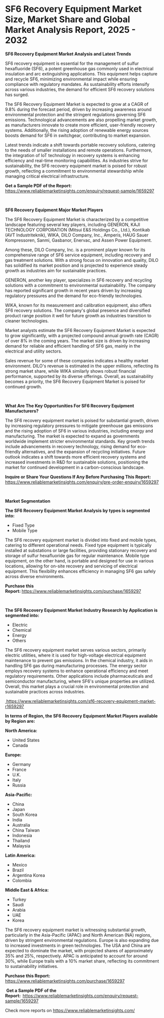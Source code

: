 <p><h1>SF6 Recovery Equipment Market Size, Market Share and Global Market Analysis Report, 2025 - 2032</h1></p><p><strong>SF6 Recovery Equipment Market Analysis and Latest Trends</strong></p>
<p><p>SF6 recovery equipment is essential for the management of sulfur hexafluoride (SF6), a potent greenhouse gas commonly used in electrical insulation and arc extinguishing applications. This equipment helps capture and recycle SF6, minimizing environmental impact while ensuring compliance with regulatory mandates. As sustainability efforts intensify across various industries, the demand for efficient SF6 recovery solutions has surged.</p><p>The SF6 Recovery Equipment Market is expected to grow at a CAGR of 9.8% during the forecast period, driven by increasing awareness around environmental protection and the stringent regulations governing SF6 emissions. Technological advancements are also propelling market growth, as manufacturers innovate to create more efficient, user-friendly recovery systems. Additionally, the rising adoption of renewable energy sources boosts demand for SF6 in switchgear, contributing to market expansion.</p><p>Latest trends indicate a shift towards portable recovery solutions, catering to the needs of smaller installations and remote operations. Furthermore, the integration of IoT technology in recovery systems is enhancing efficiency and real-time monitoring capabilities. As industries strive for sustainability, the SF6 recovery equipment market is poised for robust growth, reflecting a commitment to environmental stewardship while managing critical electrical infrastructure.</p></p>
<p><strong>Get a Sample PDF of the Report:&nbsp;</strong> <a href="https://www.reliablemarketinsights.com/enquiry/request-sample/1659297?utm_campaign=3031&utm_medium=2&utm_source=Github&utm_content=ia&utm_term=08042025&utm_id=sf6-recovery-equipment">https://www.reliablemarketinsights.com/enquiry/request-sample/1659297</a></p>
<p>&nbsp;</p>
<p><strong>SF6 Recovery Equipment Major Market Players</strong></p>
<p><p>The SF6 Recovery Equipment Market is characterized by a competitive landscape featuring several key players, including GENERON, KAJl TECHNOLOGY CORPORATION (Mitsui E&S Holdings Co., Ltd.), Kontikab (AVT Industriteknik), WIKA, DILO Company, Inc., Amperis, HAUG Sauer Kompressoren, Sanmi, Gasbanor, Enervac, and Assen Power Equipment. </p><p>Among these, DILO Company, Inc. is a prominent player known for its comprehensive range of SF6 service equipment, including recovery and gas treatment solutions. With a strong focus on innovation and quality, DILO has solidified its market position and is projected to experience steady growth as industries aim for sustainable practices.</p><p>GENERON, another key player, specializes in SF6 recovery and recycling solutions with a commitment to environmental sustainability. The company has reported significant growth in recent years driven by increasing regulatory pressures and the demand for eco-friendly technologies.</p><p>WIKA, known for its measurement and calibration equipment, also offers SF6 recovery solutions. The company's global presence and diversified product range position it well for future growth as industries transition to cleaner technologies.</p><p>Market analysts estimate the SF6 Recovery Equipment Market is expected to grow significantly, with a projected compound annual growth rate (CAGR) of over 8% in the coming years. The market size is driven by increasing demand for reliable and efficient handling of SF6 gas, mainly in the electrical and utility sectors.</p><p>Sales revenue for some of these companies indicates a healthy market environment. DILO's revenue is estimated in the upper millions, reflecting its strong market share, while WIKA similarly shows robust financial performance, supported by its diverse offerings. Overall, as sustainability becomes a priority, the SF6 Recovery Equipment Market is poised for continued growth.</p></p>
<p>&nbsp;</p>
<p><strong>What Are The Key Opportunities For SF6 Recovery Equipment Manufacturers?</strong></p>
<p><p>The SF6 recovery equipment market is poised for substantial growth, driven by increasing regulatory pressures to mitigate greenhouse gas emissions and the rising adoption of SF6 in various industries, including energy and manufacturing. The market is expected to expand as governments worldwide implement stricter environmental standards. Key growth trends include advancements in recovery technology, rising demand for eco-friendly alternatives, and the expansion of recycling initiatives. Future outlook indicates a shift towards more efficient recovery systems and increased investments in R&D for sustainable solutions, positioning the market for continued development in a carbon-conscious landscape.</p></p>
<p><strong>Inquire or Share Your Questions If Any Before Purchasing This Report:</strong> <a href="https://www.reliablemarketinsights.com/enquiry/pre-order-enquiry/1659297?utm_campaign=3031&utm_medium=2&utm_source=Github&utm_content=ia&utm_term=08042025&utm_id=sf6-recovery-equipment">https://www.reliablemarketinsights.com/enquiry/pre-order-enquiry/1659297</a></p>
<p>&nbsp;</p>
<p><strong>Market Segmentation</strong></p>
<p><strong>The SF6 Recovery Equipment Market Analysis by types is segmented into:</strong></p>
<p><ul><li>Fixed Type</li><li>Mobile Type</li></ul></p>
<p><p>The SF6 recovery equipment market is divided into fixed and mobile types, catering to different operational needs. Fixed type equipment is typically installed at substations or large facilities, providing stationary recovery and storage of sulfur hexafluoride gas for regular maintenance. Mobile type equipment, on the other hand, is portable and designed for use in various locations, allowing for on-site recovery and servicing of electrical equipment. This flexibility enhances efficiency in managing SF6 gas safely across diverse environments.</p></p>
<p><strong>Purchase this Report:&nbsp;</strong><a href="https://www.reliablemarketinsights.com/purchase/1659297?utm_campaign=3031&utm_medium=2&utm_source=Github&utm_content=ia&utm_term=08042025&utm_id=sf6-recovery-equipment">https://www.reliablemarketinsights.com/purchase/1659297</a></p>
<p>&nbsp;</p>
<p><strong>The SF6 Recovery Equipment Market Industry Research by Application is segmented into:</strong></p>
<p><ul><li>Electric</li><li>Chemical</li><li>Energy</li><li>Others</li></ul></p>
<p><p>The SF6 recovery equipment market serves various sectors, primarily electric utilities, where it is used for high-voltage electrical equipment maintenance to prevent gas emissions. In the chemical industry, it aids in handling SF6 gas during manufacturing processes. The energy sector employs recovery systems to enhance operational efficiency and meet regulatory requirements. Other applications include pharmaceuticals and semiconductor manufacturing, where SF6's unique properties are utilized. Overall, this market plays a crucial role in environmental protection and sustainable practices across industries.</p></p>
<p><a href="https://www.reliablemarketinsights.com/sf6-recovery-equipment-market-r1659297?utm_campaign=3031&utm_medium=2&utm_source=Github&utm_content=ia&utm_term=08042025&utm_id=sf6-recovery-equipment">&nbsp;https://www.reliablemarketinsights.com/sf6-recovery-equipment-market-r1659297</a></p>
<p><strong>In terms of Region, the SF6 Recovery Equipment Market Players available by Region are:</strong></p>
<p>
    <p> <strong> North America: </strong>
        <ul>
            <li>United States</li>
            <li>Canada</li>
        </ul>
        </p> 
    <p> <strong> Europe: </strong>
        <ul>
            <li>Germany</li>
            <li>France</li>
            <li>U.K.</li>
            <li>Italy</li>
            <li>Russia</li>
        </ul>
        </p> 
    <p> <strong> Asia-Pacific: </strong>
        <ul>
            <li>China</li>
            <li>Japan</li>
            <li>South Korea</li>
            <li>India</li>
            <li>Australia</li>
            <li>China Taiwan</li>
            <li>Indonesia</li>
            <li>Thailand</li>
            <li>Malaysia</li>
        </ul>
        </p> 
    <p> <strong> Latin America: </strong>
        <ul>
            <li>Mexico</li>
            <li>Brazil</li>
            <li>Argentina Korea</li>
            <li>Colombia</li>
        </ul>
        </p> 
    <p> <strong> Middle East & Africa: </strong>
        <ul>
            <li>Turkey</li>
            <li>Saudi</li>
            <li>Arabia</li>
            <li>UAE</li>
            <li>Korea</li>
        </ul>
    </p>
    </p>
<p><p>The SF6 recovery equipment market is witnessing substantial growth, particularly in the Asia-Pacific (APAC) and North American (NA) regions, driven by stringent environmental regulations. Europe is also expanding due to increased investments in green technologies. The USA and China are expected to dominate the market, with projected shares of approximately 35% and 25%, respectively. APAC is anticipated to account for around 30%, while Europe trails with a 10% market share, reflecting its commitment to sustainability initiatives.</p></p>
<p><strong>Purchase this Report: </strong><a href="https://www.reliablemarketinsights.com/purchase/1659297?utm_campaign=3031&utm_medium=2&utm_source=Github&utm_content=ia&utm_term=08042025&utm_id=sf6-recovery-equipment">https://www.reliablemarketinsights.com/purchase/1659297</a></p>
<p>&nbsp;<strong>Get a Sample PDF of the Report:&nbsp;&nbsp;</strong><a href="https://www.reliablemarketinsights.com/enquiry/request-sample/1659297?utm_campaign=3031&utm_medium=2&utm_source=Github&utm_content=ia&utm_term=08042025&utm_id=sf6-recovery-equipment">https://www.reliablemarketinsights.com/enquiry/request-sample/1659297</a></p>
<p><strong></strong></p>
<p>Check more reports on <a href="https://www.reliablemarketinsights.com/?utm_campaign=3031&utm_medium=2&utm_source=Github&utm_content=ia&utm_term=08042025&utm_id=sf6-recovery-equipment">https://www.reliablemarketinsights.com/</a></p>